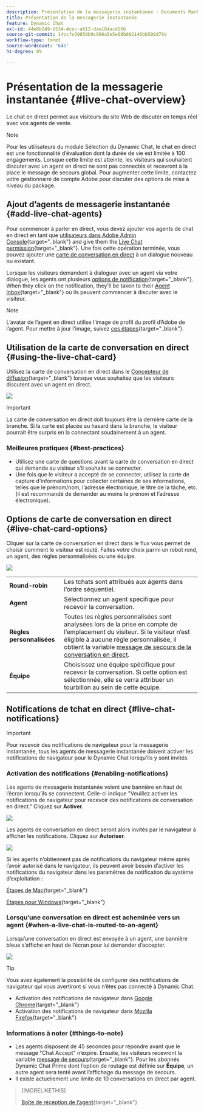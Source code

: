 ```yaml
---
description: Présentation de la messagerie instantanée - Documents Marketo - Documentation du produit
title: Présentation de la messagerie instantanée
feature: Dynamic Chat
exl-id: 44e8b249-b534-4cec-a612-daa184acd266
source-git-commit: 14ccfe39059b9c900a5e5e00b082146bb500d79d
workflow-type: tm+mt
source-wordcount: '645'
ht-degree: 0%

---
```


# Présentation de la messagerie instantanée {#live-chat-overview}

Le chat en direct permet aux visiteurs du site Web de discuter en temps réel avec vos agents de vente.

>[!NOTE]
>
>Pour les utilisateurs du module Sélection du Dynamic Chat, le chat en direct est une fonctionnalité d’évaluation dont la durée de vie est limitée à 100 engagements. Lorsque cette limite est atteinte, les visiteurs qui souhaitent discuter avec un agent en direct ne sont pas connectés et recevront à la place le message de secours global. Pour augmenter cette limite, contactez votre gestionnaire de compte Adobe pour discuter des options de mise à niveau du package.

## Ajout d’agents de messagerie instantanée {#add-live-chat-agents}

Pour commencer à parler en direct, vous devez ajouter vos agents de chat en direct en tant que [utilisateurs dans Adobe Admin Console](/help/marketo/product-docs/demand-generation/dynamic-chat/setup-and-configuration/add-or-remove-chat-users.md#add-a-chat-user){target="_blank"} and give them the [Live Chat permission](/help/marketo/product-docs/demand-generation/dynamic-chat/setup-and-configuration/permissions.md){target="_blank"}. Une fois cette opération terminée, vous pouvez ajouter une [carte de conversation en direct](#using-the-live-chat-card) à un dialogue nouveau ou existant.

Lorsque les visiteurs demandent à dialoguer avec un agent via votre dialogue, les agents ont plusieurs [options de notification](/help/marketo/product-docs/demand-generation/dynamic-chat/live-chat/agent-inbox.md#live-chat-notifications){target="_blank"}. When they click on the notification, they'll be taken to their [Agent Inbox](/help/marketo/product-docs/demand-generation/dynamic-chat/live-chat/agent-inbox.md){target="_blank"} où ils peuvent commencer à discuter avec le visiteur.

>[!NOTE]
>
>L’avatar de l’agent en direct utilise l’image de profil du profil d’Adobe de l’agent. Pour mettre à jour l’image, suivez [ces étapes](https://helpx.adobe.com/manage-account/using/edit-adobe-account-personal-profile.html){target="_blank"}.

## Utilisation de la carte de conversation en direct {#using-the-live-chat-card}

Utilisez la carte de conversation en direct dans le [Concepteur de diffusion](/help/marketo/product-docs/demand-generation/dynamic-chat/automated-chat/stream-designer.md){target="_blank"} lorsque vous souhaitez que les visiteurs discutent avec un agent en direct.

![](assets/live-chat-overview-1.png)

>[!IMPORTANT]
>
>La carte de conversation en direct doit toujours être la dernière carte de la branche. Si la carte est placée au hasard dans la branche, le visiteur pourrait être surpris en la connectant soudainement à un agent.

### Meilleures pratiques {#best-practices}

* Utilisez une carte de questions avant la carte de conversation en direct qui demande au visiteur s’il souhaite se connecter.
* Une fois que le visiteur a accepté de se connecter, utilisez la carte de capture d’informations pour collecter certaines de ses informations, telles que le prénom/nom, l’adresse électronique, le titre de la tâche, etc. (il est recommandé de demander au moins le prénom et l’adresse électronique).

## Options de carte de conversation en direct {#live-chat-card-options}

Cliquer sur la carte de conversation en direct dans le flux vous permet de choisir comment le visiteur est routé. Faites votre choix parmi un robot rond, un agent, des règles personnalisées ou une équipe.

![](assets/live-chat-overview-2.png)

<table> 
 <tbody> 
  <tr> 
   <td><b>Round-robin</b></td>
   <td>Les tchats sont attribués aux agents dans l’ordre séquentiel.</td>
  </tr> 
  <tr> 
   <td><b>Agent</b></td>
   <td>Sélectionnez un agent spécifique pour recevoir la conversation.</td>
  </tr>
    <tr> 
   <td><b>Règles personnalisées</b></td>
   <td>Toutes les règles personnalisées sont analysées lors de la prise en compte de l’emplacement du visiteur. Si le visiteur n’est éligible à aucune règle personnalisée, il obtient la variable <a href="/help/marketo/product-docs/demand-generation/dynamic-chat/setup-and-configuration/agent-management.md#live-chat-fallback" target="_blank">message de secours de la conversation en direct</a>.</td>
  </tr> 
  <tr> 
   <td><b>Équipe</b></td>
   <td>Choisissez une équipe spécifique pour recevoir la conversation. Si cette option est sélectionnée, elle se verra attribuer un tourbillon au sein de cette équipe.</td>
  </tr>
 </tbody> 
</table>

## Notifications de tchat en direct {#live-chat-notifications}

>[!IMPORTANT]
>
>Pour recevoir des notifications de navigateur pour la messagerie instantanée, tous les agents de messagerie instantanée doivent activer les notifications de navigateur pour le Dynamic Chat lorsqu’ils y sont invités.

### Activation des notifications {#enabling-notifications}

Les agents de messagerie instantanée voient une bannière en haut de l’écran lorsqu’ils se connectent. Celle-ci indique &quot;Veuillez activer les notifications de navigateur pour recevoir des notifications de conversation en direct.&quot; Cliquez sur **Activer**.

![](assets/live-chat-overview-4.png)

Les agents de conversation en direct seront alors invités par le navigateur à afficher les notifications. Cliquez sur **Autoriser**.

![](assets/live-chat-overview-5.png)

Si les agents n’obtiennent pas de notifications du navigateur même après l’avoir autorisé dans le navigateur, ils peuvent avoir besoin d’activer les notifications du navigateur dans les paramètres de notification du système d’exploitation :

[Étapes de Mac](https://support.apple.com/guide/mac-help/change-notifications-settings-mh40583/mac){target="_blank"}

[Étapes pour Windows](https://support.microsoft.com/en-us/windows/change-notification-settings-in-windows-8942c744-6198-fe56-4639-34320cf9444e){target="_blank"}

### Lorsqu’une conversation en direct est acheminée vers un agent {#when-a-live-chat-is-routed-to-an-agent}

Lorsqu’une conversation en direct est envoyée à un agent, une bannière bleue s’affiche en haut de l’écran pour lui demander d’accepter.

![](assets/live-chat-overview-3.png)

>[!TIP]
>
>Vous avez également la possibilité de configurer des notifications de navigateur qui vous avertiront si vous n’êtes pas connecté à Dynamic Chat.
>
>* Activation des notifications de navigateur dans [Google Chrome](https://support.google.com/chrome/answer/3220216?hl=en&amp;co=GENIE.Platform%3DDesktop){target="_blank"}
>* Activation des notifications de navigateur dans [Mozilla Firefox](https://support.mozilla.org/en-US/kb/push-notifications-firefox){target="_blank"}

### Informations à noter {#things-to-note}

* Les agents disposent de 45 secondes pour répondre avant que le message &quot;Chat Accept&quot; n’expire. Ensuite, les visiteurs recevront la variable [message de secours](/help/marketo/product-docs/demand-generation/dynamic-chat/setup-and-configuration/agent-management.md#live-chat-fallback){target="_blank"}. Pour les abonnés Dynamic Chat Prime dont l’option de routage est définie sur **Équipe**, un autre agent sera tenté avant l’affichage du message de secours.
* Il existe actuellement une limite de 10 conversations en direct par agent.

>[!MORELIKETHIS]
>
>[Boîte de réception de l’agent](/help/marketo/product-docs/demand-generation/dynamic-chat/live-chat/agent-inbox.md){target="_blank"}
